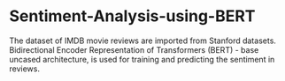# Sentiment-Analysis-using-BERT

The dataset of IMDB movie reviews are imported from Stanford datasets. Bidirectional Encoder Representation of Transformers (BERT) - base uncased architecture, is used for training and predicting the sentiment in reviews. 



